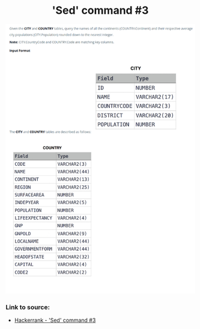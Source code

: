 <h1 align="center">'Sed' command #3</h1>

![alt text](https://github.com/matthew01lokiet/Github-repos-images/blob/main/Other/SQL/average_population_of_each_continent.png)

### Link to source: 
- <a href="https://www.hackerrank.com/challenges/text-processing-in-linux-the-sed-command-3/problem">Hackerrank - 'Sed' command #3</a>

